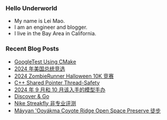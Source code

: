 ### Hello Underworld

- My name is Lei Mao.
- I am an engineer and blogger.
- I live in the Bay Area in California.


### Recent Blog Posts

<!-- BLOG-POST-LIST:START -->
- [GoogleTest Using CMake](https://leimao.github.io/blog/GoogleTest-CMake/)
- [2024 年美国总统竞选](https://leimao.github.io/essay/2024%E5%B9%B4%E7%BE%8E%E5%9B%BD%E6%80%BB%E7%BB%9F%E7%AB%9E%E9%80%89/)
- [2024 ZombieRunner Halloween 10K 竞赛](https://leimao.github.io/life/2024-ZombieRunner-Halloween/)
- [C++ Shared Pointer Thread-Safety](https://leimao.github.io/blog/CPP-Shared-Ptr-Thread-Safety/)
- [2024 年 9 月和 10 月该入手的模型手办](https://leimao.github.io/essay/2024%E5%B9%B49%E6%9C%88%E5%92%8C10%E6%9C%88%E8%AF%A5%E5%85%A5%E6%89%8B%E7%9A%84%E6%A8%A1%E5%9E%8B%E6%89%8B%E5%8A%9E/)
- [Discover &amp; Go](https://leimao.github.io/blog/Discover-Go/)
- [Nike Streakfly 非专业评测](https://leimao.github.io/essay/Nike-Streakfly-%E9%9D%9E%E4%B8%93%E4%B8%9A%E8%AF%84%E6%B5%8B/)
- [Máyyan &#39;Ooyákma Coyote Ridge Open Space Preserve 徒步](https://leimao.github.io/life/M%C3%A1yyan-Ooy%C3%A1kma-Coyote-Ridge-Open-Space-Preserve/)
<!-- BLOG-POST-LIST:END -->
